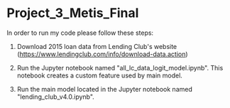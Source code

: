 # Project_3_Metis_Final

In order to run my code please follow these steps:

1. Download 2015 loan data from Lending Club's website (https://www.lendingclub.com/info/download-data.action)

2. Run the Jupyter notebook named "all_lc_data_logit_model.ipynb".  This notebook creates a custom feature used by main model.

3. Run the main model located in the Jupyter notebook named "lending_club_v4.0.ipynb".
